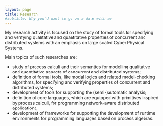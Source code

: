 ```yaml
---
layout: page
title: Research
#subtitle: Why you'd want to go on a date with me
---
```


My research activity is focused on the study of formal tools for specifying and verifying qualitative and quantitative properties of concurrent and distributed systems with an emphasis on large scaled Cyber Physical Systems.

Main topics of such researches are:

- study of process calculi and their semantics for modelling qualitative and quantitative aspects of concurrent and distributed systems;
- definition of formal tools, like modal logics and related model-checking algorithms, for specifying and verifying properties of concurrent and distributed systems;
- development of tools for supporting the (semi-)automatic analysis;
- definition of core languages, which are equipped with primitives inspired by process calculi, for programming network-aware distributed applications;
- development of frameworks for supporting the development of runtime environments for programming languages based on process algebras.